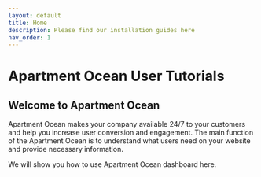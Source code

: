 ```yaml
---
layout: default
title: Home
description: Please find our installation guides here
nav_order: 1
---
```

# Apartment Ocean User Tutorials

## Welcome to Apartment Ocean

Apartment Ocean makes your company available 24/7 to your customers and help you increase user conversion and engagement. The main function of the Apartment Ocean is to understand what users need on your website and provide necessary information. 

We will show you how to use Apartment Ocean dashboard here.